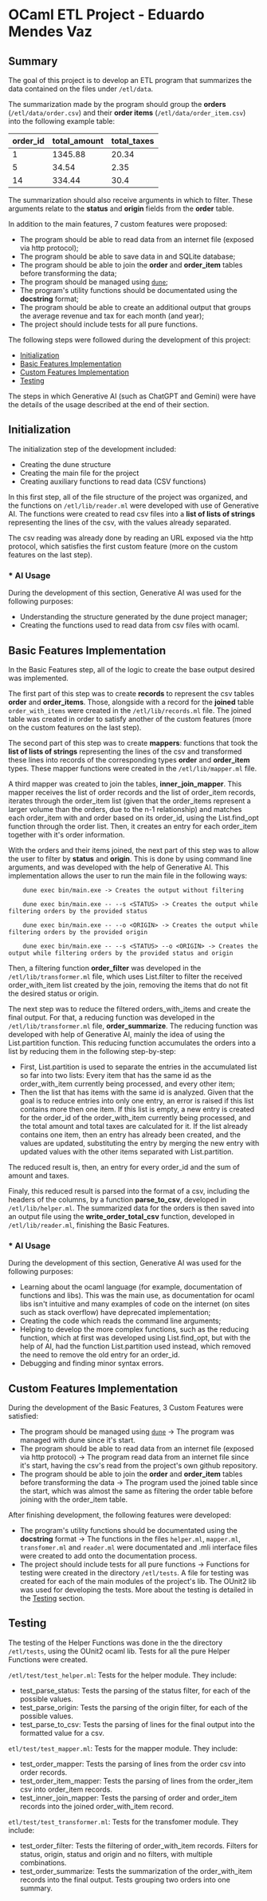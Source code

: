 # OCaml ETL Project - Eduardo Mendes Vaz

## Summary

The goal of this project is to develop an ETL program that summarizes the data contained on the files under ```/etl/data```. 

The summarization made by the program should group the **orders** (```/etl/data/order.csv```) and their **order items** (```/etl/data/order_item.csv```) into the following example table:

| order_id | total_amount | total_taxes |
|-----------|-------------|-------------|
| 1         | 1345.88     | 20.34       |
| 5         | 34.54       | 2.35        |
| 14        | 334.44      | 30.4        |

The summarization should also receive arguments in which to filter. These arguments relate to the **status** and **origin** fields from the **order** table.

In addition to the main features, 7 custom features were proposed:

- The program should be able to read data from an internet file (exposed via http protocol);
- The program should be able to save data in and SQLite database;
- The program should be able to join the **order** and **order_item** tables before transforming the data;
- The program should be managed using [```dune```](https://dune.readthedocs.io/en/stable/);
- The program's utility functions should be documentated using the **docstring** format;
- The program should be able to create an additional output that groups the average revenue and tax for each month (and year);
- The project should include tests for all pure functions.

The following steps were followed during the development of this project:

- [Initialization](#initialization)
- [Basic Features Implementation](#basic-features-implementation)
- [Custom Features Implementation](#custom-features-implementation)
- [Testing](#testing)

The steps in which Generative AI (such as ChatGPT and Gemini) were have the details of the usage described at the end of their section.

## Initialization 

The initialization step of the development included:

- Creating the dune structure
- Creating the main file for the project
- Creating auxiliary functions to read data (CSV functions)

In this first step, all of the file structure of the project was organized, and the functions on ```/etl/lib/reader.ml``` were developed with use of Generative AI. The functions were created to read csv files into a **list of lists of strings** representing the lines of the csv, with the values already separated.

The csv reading was already done by reading an URL exposed via the http protocol, which satisfies the first custom feature (more on the custom features on the last step).

### * AI Usage

During the development of this section, Generative AI was used for the following purposes:

- Understanding the structure generated by the dune project manager;
- Creating the functions used to read data from csv files with ocaml.

## Basic Features Implementation

In the Basic Features step, all of the logic to create the base output desired was implemented.


The first part of this step was to create **records** to represent the csv tables **order** and **order_items**. Those, alongside with a record for the **joined** table `order_with_items` were created in the ```/etl/lib/records.ml``` file. The joined table was created in order to satisfy another of the custom features (more on the custom features on the last step).


The second part of this step was to create **mappers**: functions that took the **list of lists of strings** representing the lines of the csv and transformed these lines into records of the corresponding types **order** and **order_item** types. These mapper functions were created in the ```/etl/lib/mapper.ml``` file.


A third mapper was created to join the tables, **inner_join_mapper**. This mapper receives the list of order records and the list of order_item records, iterates through the order_item list (given that the order_items represent a larger volume than the orders, due to the n-1 relationship) and matches each order_item with and order based on its order_id, using the List.find_opt function through the order list. Then, it creates an entry for each order_item together with it's order information.


With the orders and their items joined, the next part of this step was to allow the user to filter by **status** and **origin**. This is done by using command line arguments, and was developed with the help of Generative AI. This implementation allows the user to run the main file in the following ways:

        dune exec bin/main.exe -> Creates the output without filtering

        dune exec bin/main.exe -- --s <STATUS> -> Creates the output while filtering orders by the provided status

        dune exec bin/main.exe -- --o <ORIGIN> -> Creates the output while filtering orders by the provided origin

        dune exec bin/main.exe -- --s <STATUS> --o <ORIGIN> -> Creates the output while filtering orders by the provided status and origin

Then, a filtering function **order_filter** was developed in the ```/etl/lib/transformer.ml``` file, which uses List.filter to filter the received order_with_item list created by the join, removing the items that do not fit the desired status or origin.


The next step was to reduce the filtered orders_with_items and create the final output. For that, a reducing function was developed in the ```/etl/lib/transformer.ml``` file, **order_summarize**. The reducing function was developed with help of Generative AI, mainly the idea of using the List.partition function. This reducing function accumulates the orders into a list by reducing them in the following step-by-step:
- First, List.partition is used to separate the entries in the accumulated list so far into two lists: Every item that has the same id as the order_with_item currently being processed, and every other item;
- Then the list that has items with the same id is analyzed. Given that the goal is to reduce entries into only one entry, an error is raised if this list contains more then one item. If this list is empty, a new entry is created for the order_id of the order_with_item currently being processed, and the total amount and total taxes are calculated for it. If the list already contains one item, then an entry has already been created, and the values are updated, substituting the entry by merging the new entry with updated values with the other items separated with List.partition.


The reduced result is, then, an entry for every order_id and the sum of amount and taxes.


Finaly, this reduced result is parsed into the format of a csv, including the headers of the columns, by a function **parse_to_csv**, developed in ```/etl/lib/helper.ml```. The summarized data for the orders is then saved into an output file using the **write_order_total_csv** function, developed in ```/etl/lib/reader.ml```, finishing the Basic Features.

### * AI Usage

During the development of this section, Generative AI was used for the following purposes:

- Learning about the ocaml language (for example, documentation of functions and libs). This was the main use, as documentation for ocaml libs isn't intuitive and many examples of code on the internet (on sites such as stack overflow) have deprecated implementation;
- Creating the code which reads the command line arguments;
- Helping to develop the more complex functions, such as the reducing function, which at first was developed using List.find_opt, but with the help of AI, had the function List.partition used instead, which removed the need to remove the old entry for an order_id.
- Debugging and finding minor syntax errors.


## Custom Features Implementation

During the development of the Basic Features, 3 Custom Features were satisfied:

- The program should be managed using [```dune```](https://dune.readthedocs.io/en/stable/) -> The program was managed with dune since it's start.
- The program should be able to read data from an internet file (exposed via http protocol) -> The program read data from an internet file since it's start, having the csv's read from the project's own github repository.
- The program should be able to join the **order** and **order_item** tables before transforming the data -> The program used the joined table since the start, which was almost the same as filtering the order table before joining with the order_item table.

After finishing development, the following features were developed:

- The program's utility functions should be documentated using the **docstring** format -> The functions in the files `helper.ml`, `mapper.ml`, `transfomer.ml` and `reader.ml` were documentated and .mli interface files were created to add onto the documentation process.
- The project should include tests for all pure functions -> Functions for testing were created in the directory `/etl/tests`. A file for testing was created for each of the main modules of the project's lib. The OUnit2 lib was used for developing the tests. More about the testing is detailed in the [Testing](#testing) section.


## Testing

The testing of the Helper Functions was done in the the directory `/etl/tests`, using the OUnit2 ocaml lib. Tests for all the pure Helper Functions were created.

`/etl/test/test_helper.ml`: Tests for the helper module. They include: 
- test_parse_status: Tests the parsing of the status filter, for each of the possible values.
- test_parse_origin: Tests the parsing of the origin filter, for each of the possible values.
- test_parse_to_csv: Tests the parsing of lines for the final output into the formatted value for a csv.

`etl/test/test_mapper.ml`: Tests for the mapper module. They include:
- test_order_mapper: Tests the parsing of lines from the order csv into order records.
- test_order_item_mapper: Tests the parsing of lines from the order_item csv into order_item records.
- test_inner_join_mapper: Tests the parsing of order and order_item records into the joined order_with_item record.

`etl/test/test_transformer.ml`: Tests for the transfomer module. They include:
- test_order_filter: Tests the filtering of order_with_item records. Filters for status, origin, status and origin and no filters, with multiple combinations.
- test_order_summarize: Tests the summarization of the order_with_item records into the final output. Tests grouping two orders into one summary.